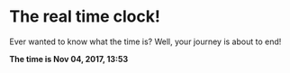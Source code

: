 # The real time clock!

Ever wanted to know what the time is? Well, your journey is about to end!

**The time is Nov 04, 2017, 13:53**
